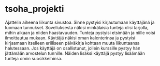 # tsoha_projekti
Ajattelin aiheena liikunta sivustoa. Sinne pystyisi kirjautumaan käyttäjänä ja luomaan tunnukset. Sovelluksesta näkisi minkälaisia tunteja olisi tarjolla, mihin aikaan ja niiden haastavuuden. Tunteja pystyisi etsimään ja niille voisi ilmoittautua mukaan. Käyttäjä näkisi oman kalenterinsa ja pystyisi kirjaamaan itselleen erilliseen päiväkirja kohtaan muuta liikuntaansa halutessaan. Jos käyttäjä on osallistunut, jollein kurssille pystyy hän jättämään arvostelun tunnille. Näiden lisäksi käyttäjä pystyy lisäämään tunteja omiin suosikkeihinsa.
